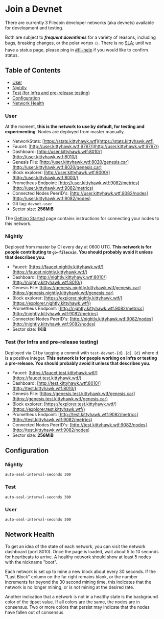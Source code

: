# Join a Devnet

There are currently 3 Filecoin developer networks (aka devnets) available for development and testing.

Both are subject to _**frequent downtimes**_ for a variety of reasons, including bugs, breaking changes, or the polar vortex ⛄. There is no [SLA](https://en.wikipedia.org/wiki/Service-level_agreement); until we have a status page, please ping in [#fil-help](https://github.com/filecoin-project/community#chat) if you would like to confirm status.

## Table of Contents

- [User](#user)
- [Nightly](#nightly)
- [Test (for Infra and pre-release testing)](#test-for-infra-and-pre-release-testing)
- [Configuration](#configuration)
- [Network Health](#network-health)


### User

At the moment, **this is the network to use by default, for testing and experimenting**. Nodes are deployed from master manually.

- NetworkStats: [https://stats.kittyhawk.wtf](https://stats.kittyhawk.wtf)
- Faucet: [http://user.kittyhawk.wtf:9797/](http://user.kittyhawk.wtf:9797/)
- Dashboard: [http://user.kittyhawk.wtf:8010/](http://user.kittyhawk.wtf:8010/)
- Genesis File: [http://user.kittyhawk.wtf:8020/genesis.car](http://user.kittyhawk.wtf:8020/genesis.car)
- Block explorer: [http://user.kittyhawk.wtf:8000/](http://user.kittyhawk.wtf:8000/)
- Prometheus Endpoint: [http://user.kittyhawk.wtf:9082/metrics](http://user.kittyhawk.wtf:9082/metrics)
- Connected Nodes PeerID's: [http://user.kittyhawk.wtf:9082/nodes](http://user.kittyhawk.wtf:9082/nodes)
- Git tag: `devnet-user`
- Sector size: **256MiB**

The [Getting Started](Getting-Started) page contains
instructions for connecting your nodes to this network.

### Nightly

Deployed from master by CI every day at 0600 UTC. **This network
is for people contributing to `go-filecoin`. You should probably avoid it unless that describes you.**

- Faucet: [https://faucet.nightly.kittyhawk.wtf/](https://faucet.nightly.kittyhawk.wtf/)
- Dashboard: [http://nightly.kittyhawk.wtf:8010/](http://nightly.kittyhawk.wtf:8010/)
- Genesis File: [https://genesis.nightly.kittyhawk.wtf/genesis.car](https://genesis.nightly.kittyhawk.wtf/genesis.car)
- Block explorer: [https://explorer.nightly.kittyhawk.wtf/](https://explorer.nightly.kittyhawk.wtf/)
- Prometheus Endpoint: [http://nightly.kittyhawk.wtf:9082/metrics](http://nightly.kittyhawk.wtf:9082/metrics)
- Connected Nodes PeerID's: [http://nightly.kittyhawk.wtf:9082/nodes](http://nightly.kittyhawk.wtf:9082/nodes)
- Sector size: **1KiB**

### Test (for Infra and pre-release testing)

Deployed via CI by tagging a commit with `test-devnet-{d}.{d}.{d}` where d is a positive integer. **This network
is for people working on infra or testing a pre-release. You should probably avoid it unless that describes you.**

- Faucet: [https://faucet.test.kittyhawk.wtf/](https://faucet.test.kittyhawk.wtf/)
- Dashboard: [http://test.kittyhawk.wtf:8010/](http://test.kittyhawk.wtf:8010/)
- Genesis File: [https://genesis.test.kittyhawk.wtf/genesis.car](https://genesis.test.kittyhawk.wtf/genesis.car)
- Block explorer: [https://explorer.test.kittyhawk.wtf/](https://explorer.test.kittyhawk.wtf/)
- Prometheus Endpoint: [http://test.kittyhawk.wtf:9082/metrics](http://test.kittyhawk.wtf:9082/metrics)
- Connected Nodes PeerID's: [http://test.kittyhawk.wtf:9082/nodes](http://test.kittyhawk.wtf:9082/nodes)
- Sector size: **256MiB**

## Configuration
### Nightly 
`auto-seal-interval-seconds 300`

### Test 
`auto-seal-interval-seconds 300`  

### User 
`auto-seal-interval-seconds 300`  

## Network Health
To get an idea of the state of each network, you can visit the network dashboard (port 8010).
Once the page is loaded, wait about 5 to 10 seconds for heartbeats to arrive. A healthy
network should show at least 5 nodes with the nickname "boot".

Each network is set up to mine a new block about every 30 seconds. If the "Last Block" column
on the far right remains blank, or the number increments far beyond the 30 second mining time,
this indicates that the network is no longer mining, or is not mining at the desired rate.

Another indication that a network is not in a healthy state is the background
color of the tipset value. If all colors are the same, the nodes are in consensus. Two or more
colors that persist may indicate that the nodes have fallen out of consensus.